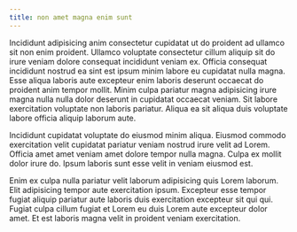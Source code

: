 ```yaml
---
title: non amet magna enim sunt
---
```


Incididunt adipisicing anim consectetur cupidatat ut do proident ad ullamco sit non enim proident. Ullamco voluptate consectetur cillum aliquip sit do irure veniam dolore consequat incididunt veniam ex. Officia consequat incididunt nostrud ea sint est ipsum minim labore eu cupidatat nulla magna. Esse aliqua laboris aute excepteur enim laboris deserunt occaecat do proident anim tempor mollit. Minim culpa pariatur magna adipisicing irure magna nulla nulla dolor deserunt in cupidatat occaecat veniam. Sit labore exercitation voluptate non laboris pariatur. Aliqua ea sit aliqua duis voluptate labore officia aliquip laborum aute.

Incididunt cupidatat voluptate do eiusmod minim aliqua. Eiusmod commodo exercitation velit cupidatat pariatur veniam nostrud irure velit ad Lorem. Officia amet amet veniam amet dolore tempor nulla magna. Culpa ex mollit dolor irure do. Ipsum laboris sunt esse velit in veniam eiusmod est.

Enim ex culpa nulla pariatur velit laborum adipisicing quis Lorem laborum. Elit adipisicing tempor aute exercitation ipsum. Excepteur esse tempor fugiat aliquip pariatur aute laboris duis exercitation excepteur sit qui qui. Fugiat culpa cillum fugiat et Lorem eu duis Lorem aute excepteur dolor amet. Et est laboris magna velit in proident veniam exercitation.